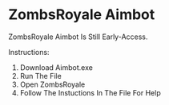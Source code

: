# ZombsRoyale Aimbot

ZombsRoyale Aimbot Is Still Early-Access.

Instructions:
1. Download Aimbot.exe
2. Run The File
3. Open ZombsRoyale
4. Follow The Instuctions In The File For Help

